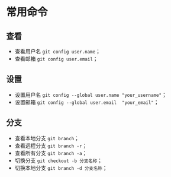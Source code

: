 # 常用命令

## 查看

- 查看用户名 `git config user.name`；
- 查看邮箱 `git config user.email`；

## 设置

- 设置用户名 `git config --global user.name "your_username"`；
- 设置邮箱 `git config --global user.email  "your_email"`；

## 分支

- 查看本地分支 `git branch`；
- 查看远程分支 `git branch -r`；
- 查看所有分支 `git branch -a`；
- 切换分支 `git checkout -b 分支名称`；
- 切换本地分支 `git branch -d 分支名称`；